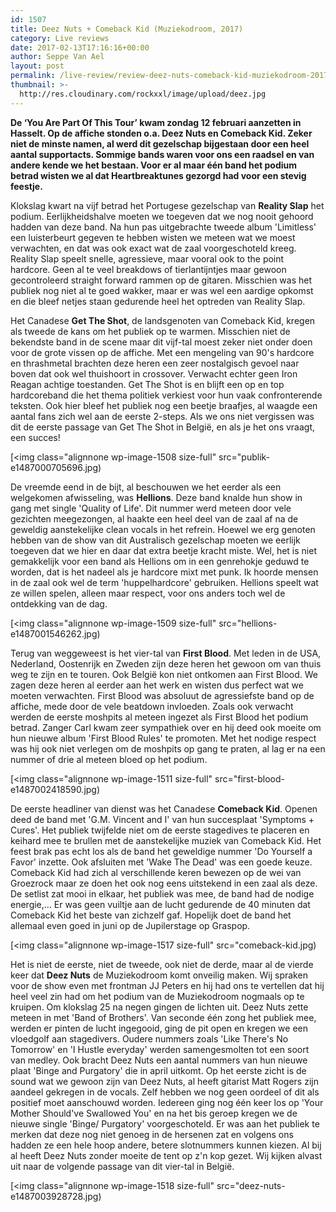 ```yaml
---
id: 1507
title: Deez Nuts + Comeback Kid (Muziekodroom, 2017)
category: Live reviews
date: 2017-02-13T17:16:16+00:00
author: Seppe Van Ael
layout: post
permalink: /live-review/review-deez-nuts-comeback-kid-muziekodroom-2017/
thumbnail: >-
  http://res.cloudinary.com/rockxxl/image/upload/deez.jpg
---
```

**<span class="_5yl5">De ‘You Are Part Of This Tour’ kwam zondag 12 februari aanzetten in Hasselt. Op de affiche stonden o.a. Deez Nuts en Comeback Kid. Zeker niet de minste namen, al werd dit gezelschap bijgestaan door een heel aantal supportacts. Sommige bands waren voor ons een raadsel en van andere kende we het bestaan. Voor er al maar één band het podium betrad wisten we al dat Heartbreaktunes gezorgd had voor een stevig feestje.</span>**

Klokslag kwart na vijf betrad het Portugese gezelschap van **Reality Slap** het podium. Eerlijkheidshalve moeten we toegeven dat we nog nooit gehoord hadden van deze band. Na hun pas uitgebrachte tweede album 'Limitless' een luisterbeurt gegeven te hebben wisten we meteen wat we moest verwachten, en dat was ook exact wat de zaal voorgeschoteld kreeg. Reality Slap speelt snelle, agressieve, maar vooral ook to the point hardcore. Geen al te veel breakdows of tierlantijntjes maar gewoon gecontroleerd straight forward rammen op de gitaren. Misschien was het publiek nog niet al te goed wakker, maar er was wel een aardige opkomst en die bleef netjes staan gedurende heel het optreden van Reality Slap.

Het Canadese **Get The Shot**, de landsgenoten van Comeback Kid, kregen als tweede de kans om het publiek op te warmen. Misschien niet de bekendste band in de scene maar dit vijf-tal moest zeker niet onder doen voor de grote vissen op de affiche. Met een mengeling van 90's hardcore en thrashmetal brachten deze heren een zeer nostalgisch gevoel naar boven dat ook wel thuishoort in crossover. Verwacht echter geen Iron Reagan achtige toestanden. Get The Shot is en blijft een op en top hardcoreband die het thema politiek verkiest voor hun vaak confronterende teksten. Ook hier bleef het publiek nog een beetje braafjes, al waagde een aantal fans zich wel aan de eerste 2-steps. Als we ons niet vergissen was dit de eerste passage van Get The Shot in België, en als je het ons vraagt, een succes!

[<img class="alignnone wp-image-1508 size-full" src="publik-e1487000705696.jpg)

De vreemde eend in de bijt, al beschouwen we het eerder als een welgekomen afwisseling, was **Hellions**. Deze band knalde hun show in gang met single 'Quality of Life'. Dit nummer werd meteen door vele gezichten meegezongen, al haakte een heel deel van de zaal af na de geweldig aanstekelijke clean vocals in het refrein. Hoewel we erg genoten hebben van de show van dit Australisch gezelschap moeten we eerlijk toegeven dat we hier en daar dat extra beetje kracht miste. Wel, het is niet gemakkelijk voor een band als Hellions om in een genrehokje geduwd te worden, dat is het nadeel als je hardcore mixt met punk. Ik hoorde mensen in de zaal ook wel de term 'huppelhardcore' gebruiken. Hellions speelt wat ze willen spelen, alleen maar respect, voor ons anders toch wel de ontdekking van de dag.

[<img class="alignnone wp-image-1509 size-full" src="hellions-e1487001546262.jpg)

Terug van weggeweest is het vier-tal van **First Blood**. Met leden in de USA, Nederland, Oostenrijk en Zweden zijn deze heren het gewoon om van thuis weg te zijn en te touren. Ook België kon niet ontkomen aan First Blood. We zagen deze heren al eerder aan het werk en wisten dus perfect wat we moeten verwachten. First Blood was absoluut de agressiefste band op de affiche, mede door de vele beatdown invloeden. Zoals ook verwacht werden de eerste moshpits al meteen ingezet als First Blood het podium betrad. Zanger Carl kwam zeer sympathiek over en hij deed ook moeite om hun nieuwe album 'First Blood Rules' te promoten. Met het nodige respect was hij ook niet verlegen om de moshpits op gang te praten, al lag er na een nummer of drie al meteen bloed op het podium.

[<img class="alignnone wp-image-1511 size-full" src="first-blood-e1487002418590.jpg)

De eerste headliner van dienst was het Canadese **Comeback Kid**. Openen deed de band met 'G.M. Vincent and I' van hun succesplaat 'Symptoms + Cures'. Het publiek twijfelde niet om de eerste stagedives te placeren en keihard mee te brullen met de aanstekelijke muziek van Comeback Kid. Het feest brak pas echt los als de band het geweldige nummer 'Do Yourself a Favor' inzette. Ook afsluiten met 'Wake The Dead' was een goede keuze. Comeback Kid had zich al verschillende keren bewezen op de wei van Groezrock maar ze doen het ook nog eens uitstekend in een zaal als deze. De setlist zat mooi in elkaar, het publiek was mee, de band had de nodige energie,&#8230; Er was geen vuiltje aan de lucht gedurende de 40 minuten dat Comeback Kid het beste van zichzelf gaf. Hopelijk doet de band het allemaal even goed in juni op de Jupilerstage op Graspop.

[<img class="alignnone wp-image-1517 size-full" src="comeback-kid.jpg)

Het is niet de eerste, niet de tweede, ook niet de derde, maar al de vierde keer dat **Deez Nuts** de Muziekodroom komt onveilig maken. Wij spraken voor de show even met frontman JJ Peters en hij had ons te vertellen dat hij heel veel zin had om het podium van de Muziekodroom nogmaals op te kruipen. Om klokslag 25 na negen gingen de lichten uit. Deez Nuts zette meteen in met 'Band of Brothers'. Van seconde één zong het publiek mee, werden er pinten de lucht ingegooid, ging de pit open en kregen we een vloedgolf aan stagedivers. Oudere nummers zoals 'Like There's No Tomorrow' en 'I Hustle everyday' werden samengesmolten tot een soort van medley. Ook bracht Deez Nuts een aantal nummers van hun nieuwe plaat 'Binge and Purgatory' die in april uitkomt. Op het eerste zicht is de sound wat we gewoon zijn van Deez Nuts, al heeft gitarist Matt Rogers zijn aandeel gekregen in de vocals. Zelf hebben we nog geen oordeel of dit als positief moet aanschouwd worden. Iedereen ging nog één keer los op 'Your Mother Should've Swallowed You' en na het bis geroep kregen we de nieuwe single 'Binge/ Purgatory' voorgeschoteld. Er was aan het publiek te merken dat deze nog niet genoeg in de hersenen zat en volgens ons hadden ze een hele hoop andere, betere slotnummers kunnen kiezen. Al bij al heeft Deez Nuts zonder moeite de tent op z'n kop gezet. Wij kijken alvast uit naar de volgende passage van dit vier-tal in België.

[<img class="alignnone wp-image-1518 size-full" src="deez-nuts-e1487003928728.jpg)
